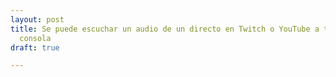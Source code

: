 ```yaml
---
layout: post
title: Se puede escuchar un audio de un directo en Twitch o YouTube a través de la
  consola
draft: true

---
```

